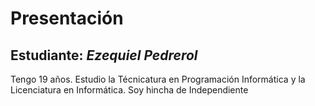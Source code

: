 # Presentación

## Estudiante: _Ezequiel Pedrerol_




Tengo 19 años. Estudio la Técnicatura en Programación Informática y la Licenciatura en Informática. Soy hincha de Independiente


